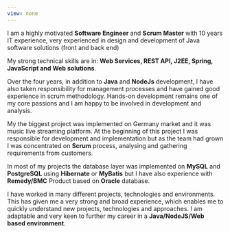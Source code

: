 ```yaml
---
view: none
---
```


I am a highly motivated <b>Software Engineer</b> and <b>Scrum Master</b> with 10 years IT experience, very experienced in design and development of Java software solutions (front and back end)

My strong technical skills are in: <b>Web Services, REST API, J2EE, Spring, JavaScript and Web solutions</b>.

Over the four years, in addition to <b>Java</b> and <b>NodeJs</b> development, I have also taken responsibility for management processes and have gained good experience in scrum methodology. Hands-on development remains one of my core passions and I am happy to be involved in development and analysis.

My the biggest project was implemented on Germany market and it was music live streaming platform. At the beginning of this project I was responsible for development and implementation but as the team had grown I was concentrated on <b>Scrum</b> process, analysing and gathering requirements from customers.

In most of my projects the database layer was implemented on <b>MySQL</b> and <b>PostgreSQL</b> using <b>Hibernate</b> or <b>MyBatis</b> but I have also experience with <b>Remedy/BMC</b> Product based on <b>Oracle</b> database.

I have worked in many different projects, technologies and environments. This has given me a very strong and broad experience, which enables me to quickly understand new projects, technologies and approaches. I am adaptable and very keen to further my career in a <b>Java/NodeJS/Web based environment</b>.
